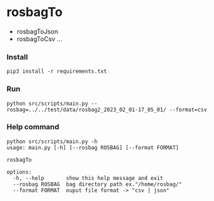 # rosbagTo
- rosbagToJson
- rosbagToCsv ...

### Install 
```
pip3 install -r requirements.txt
```

### Run 
```
python src/scripts/main.py --rosbag=../../test/data/rosbag2_2023_02_01-17_05_01/ --format=csv 
```

### Help command
```
python src/scripts/main.py -h
usage: main.py [-h] [--rosbag ROSBAG] [--format FORMAT]

rosbagTo

options:
  -h, --help       show this help message and exit
  --rosbag ROSBAG  bag directory path ex."/home/rosbag/"
  --format FORMAT  ouput file format -> "csv | json"
```
